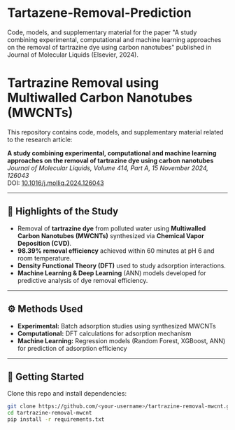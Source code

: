 # Tartazene-Removal-Prediction
Code, models, and supplementary material for the paper  "A study combining experimental, computational and machine learning approaches on the removal of tartrazine dye using carbon nanotubes"  published in Journal of Molecular Liquids (Elsevier, 2024).
# Tartrazine Removal using Multiwalled Carbon Nanotubes (MWCNTs)

This repository contains code, models, and supplementary material related to the research article:  

**A study combining experimental, computational and machine learning approaches on the removal of tartrazine dye using carbon nanotubes**  
*Journal of Molecular Liquids, Volume 414, Part A, 15 November 2024, 126043*  
DOI: [10.1016/j.molliq.2024.126043](https://doi.org/10.1016/j.molliq.2024.126043)  

---

## 📌 Highlights of the Study
- Removal of **tartrazine dye** from polluted water using **Multiwalled Carbon Nanotubes (MWCNTs)** synthesized via **Chemical Vapor Deposition (CVD)**.
- **98.39% removal efficiency** achieved within 60 minutes at pH 6 and room temperature.
- **Density Functional Theory (DFT)** used to study adsorption interactions.
- **Machine Learning & Deep Learning** (ANN) models developed for predictive analysis of dye removal efficiency. 

---

## ⚙️ Methods Used
- **Experimental:** Batch adsorption studies using synthesized MWCNTs  
- **Computational:** DFT calculations for adsorption mechanism  
- **Machine Learning:** Regression models (Random Forest, XGBoost, ANN) for prediction of adsorption efficiency  

---

## 🚀 Getting Started
Clone this repo and install dependencies:
```bash
git clone https://github.com/<your-username>/tartrazine-removal-mwcnt.git
cd tartrazine-removal-mwcnt
pip install -r requirements.txt
